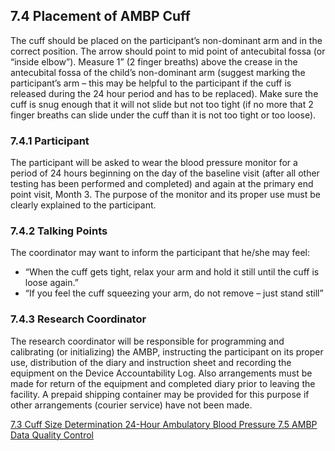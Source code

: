 ## 7.4 Placement of AMBP Cuff

The cuff should be placed on the participant’s non-dominant arm and in the correct position. The arrow should point to mid point of antecubital fossa (or “inside elbow”). Measure 1” (2 finger breaths) above the crease in the antecubital fossa of the child’s non-dominant arm (suggest marking the participant’s arm – this may be helpful to the participant if the cuff is released during the 24 hour period and has to be replaced). Make sure the cuff is snug enough that it will not slide but not too tight (if no more that 2 finger breaths can slide under the cuff than it is not too tight or too loose).

### 7.4.1 Participant

The participant will be asked to wear the blood pressure monitor for a period of 24 hours beginning on the day of the baseline visit (after all other testing has been performed and completed) and again at the primary end point visit, Month 3. The purpose of the monitor and its proper use must be clearly explained to the participant.

### 7.4.2 Talking Points

The coordinator may want to inform the participant that he/she may feel:

* “When the cuff gets tight, relax your arm and hold it still until the cuff is loose again.”
* “If you feel the cuff squeezing your arm, do not remove – just stand still”

### 7.4.3 Research Coordinator

The research coordinator will be responsible for programming and calibrating (or initializing) the AMBP, instructing the participant on its proper use, distribution of the diary and instruction sheet and recording the equipment on the Device Accountability Log. Also arrangements must be made for return of the equipment and completed diary prior to leaving the facility. A prepaid shipping container may be provided for this purpose if other arrangements (courier service) have not been made.


<div class="center">
<div class="btn-group">
  <a href=":pages_path:/manuals/ambulatory-blood-pressure/7-03-cuff-size-determination.md" class="btn btn-default">
    <span class="glyphicon glyphicon-chevron-left"></span>
    7.3 Cuff Size Determination
  </a>

  <a href=":pages_path:/manuals/ambulatory-blood-pressure" class="btn btn-default">
    <span class="glyphicon glyphicon-chevron-up"></span>
    24-Hour Ambulatory Blood Pressure
  </a>

  <a href=":pages_path:/manuals/ambulatory-blood-pressure/7-05-ambp-data-qc.md" class="btn btn-success">
    7.5 AMBP Data Quality Control
    <span class="glyphicon glyphicon-chevron-right"></span>
  </a>
</div>
</div>
